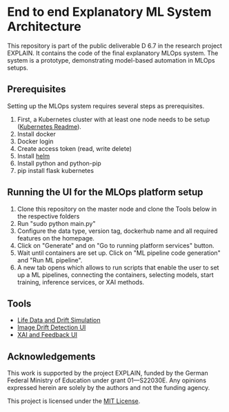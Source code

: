 <h1>End to end Explanatory ML System Architecture</h1>
This repository is part of the public deliverable D 6.7 in the research project EXPLAIN. It contains the code of the final explanatory MLOps system. The system is a prototype, demonstrating model-based automation in MLOps setups.

<h2>Prerequisites</h2>
Setting up the MLOps system requires several steps as prerequisites. 

<ol>
  <li>First, a Kubernetes cluster with at least one node needs to be setup (<a href="https://www.uni-hildesheim.de/gitlab/sse/explain-initial-architecture-implementation/-/tree/main/Infrastructure?ref_type=heads">Kubernetes Readme</a>).</li>
  <li>Install docker</li>
  <li>Docker login</li>
  <li>Create access token (read, write delete)</li>
  <li>Install <a href ="https://helm.sh/docs/intro/install/">helm</a></li>
  <li>Install python and python-pip</li>
  <li>pip install flask kubernetes</li>
</ol>

<h2>Running the UI for the MLOps platform setup</h2>
<ol>
  <li>Clone this repository on the master node and clone the Tools below in the respective folders</li>
  <li>Run "sudo python main.py"</li>
  <li>Configure the data type, version tag, dockerhub name and all required features on the homepage.</li>
  <li>Click on "Generate" and on "Go to running platform services" button.</li>
  <li>Wait until containers are set up. Click on "ML pipeline code generation" and "Run ML pipeline".</li>
  <li>A new tab opens which allows to run scripts that enable the user to set up a ML pipelines, connecting the containers, selecting models, start training, inference services, or XAI methods.</li>
</ol>

<h2>Tools</h2>

<ul>
  <li><a href="https://www.uni-hildesheim.de/gitlab/explain/data-drift-simulator">Life Data and Drift Simulation</a></li>
  <li><a href="https://github.com/malikhunain/Optimized-Web-Interface">Image Drift Detection UI</a></li>
  <li><a href="https://github.com/Amirrgrbn/EXPLAIN_architecture">XAI and Feedback UI</a></li>
</ul>

<h2>Acknowledgements</h2>
This work is supported by the project EXPLAIN, funded by the German Federal Ministry of Education under grant 01—S22030E. Any opinions expressed herein are solely by the authors and not the funding agency. 

This project is licensed under the [MIT License](./LICENSE).
